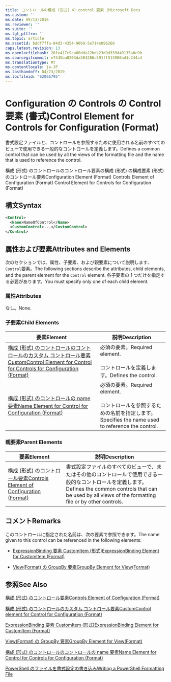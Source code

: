 ```yaml
---
title: コントロールの構成 (形式) の control 要素 |Microsoft Docs
ms.custom: ''
ms.date: 09/13/2016
ms.reviewer: ''
ms.suite: ''
ms.tgt_pltfrm: ''
ms.topic: article
ms.assetid: bddf7ffa-04d3-4354-90b9-5e714e096260
caps.latest.revision: 13
ms.openlocfilehash: 26fe417c9ca60dda22bdc23d9d339d40135a0c9b
ms.sourcegitcommit: e7445ba8203da304286c591ff513900ad1c244a4
ms.translationtype: MT
ms.contentlocale: ja-JP
ms.lasthandoff: 04/23/2019
ms.locfileid: "62066795"
---
```

# <a name="control-element-for-controls-for-configuration-format"></a><span data-ttu-id="f4275-102">Configuration の Controls の Control 要素 (書式)</span><span class="sxs-lookup"><span data-stu-id="f4275-102">Control Element for Controls for Configuration (Format)</span></span>

<span data-ttu-id="f4275-103">書式設定ファイルと、コントロールを参照するために使用される名前のすべてのビューで使用できる一般的なコントロールを定義します。</span><span class="sxs-lookup"><span data-stu-id="f4275-103">Defines a common control that can be used by all the views of the formatting file and the name that is used to reference the control.</span></span>

<span data-ttu-id="f4275-104">構成 (形式) のコントロールのコントロール要素の構成 (形式) の構成要素 (形式) のコントロール要素</span><span class="sxs-lookup"><span data-stu-id="f4275-104">Configuration Element (Format) Controls Element of Configuration (Format) Control Element for Controls for Configuration (Format)</span></span>

## <a name="syntax"></a><span data-ttu-id="f4275-105">構文</span><span class="sxs-lookup"><span data-stu-id="f4275-105">Syntax</span></span>

```xml
<Control>
  <Name>NameOfControl</Name>
  <CustomControl>...</CustomControl>
</Control>
```

## <a name="attributes-and-elements"></a><span data-ttu-id="f4275-106">属性および要素</span><span class="sxs-lookup"><span data-stu-id="f4275-106">Attributes and Elements</span></span>

<span data-ttu-id="f4275-107">次のセクションでは、属性、子要素、および親要素について説明します、`Control`要素。</span><span class="sxs-lookup"><span data-stu-id="f4275-107">The following sections describe the attributes, child elements, and the parent element for the `Control` element.</span></span> <span data-ttu-id="f4275-108">各子要素の 1 つだけを指定する必要があります。</span><span class="sxs-lookup"><span data-stu-id="f4275-108">You must specify only one of each child element.</span></span>

### <a name="attributes"></a><span data-ttu-id="f4275-109">属性</span><span class="sxs-lookup"><span data-stu-id="f4275-109">Attributes</span></span>

<span data-ttu-id="f4275-110">なし。</span><span class="sxs-lookup"><span data-stu-id="f4275-110">None.</span></span>

### <a name="child-elements"></a><span data-ttu-id="f4275-111">子要素</span><span class="sxs-lookup"><span data-stu-id="f4275-111">Child Elements</span></span>

|<span data-ttu-id="f4275-112">要素</span><span class="sxs-lookup"><span data-stu-id="f4275-112">Element</span></span>|<span data-ttu-id="f4275-113">説明</span><span class="sxs-lookup"><span data-stu-id="f4275-113">Description</span></span>|
|-------------|-----------------|
|[<span data-ttu-id="f4275-114">構成 (形式) のコントロールのコントロールのカスタム コントロール要素</span><span class="sxs-lookup"><span data-stu-id="f4275-114">CustomControl Element for Control for Controls for Configuration (Format)</span></span>](./customcontrol-element-for-control-for-controls-for-configuration-format.md)|<span data-ttu-id="f4275-115">必須の要素。</span><span class="sxs-lookup"><span data-stu-id="f4275-115">Required element.</span></span><br /><br /> <span data-ttu-id="f4275-116">コントロールを定義します。</span><span class="sxs-lookup"><span data-stu-id="f4275-116">Defines the control.</span></span>|
|[<span data-ttu-id="f4275-117">構成 (形式) のコントロールの name 要素</span><span class="sxs-lookup"><span data-stu-id="f4275-117">Name Element for Control for Configuration (Format)</span></span>](./name-element-for-control-for-controls-for-configuration-format.md)|<span data-ttu-id="f4275-118">必須の要素。</span><span class="sxs-lookup"><span data-stu-id="f4275-118">Required element.</span></span><br /><br /> <span data-ttu-id="f4275-119">コントロールを参照するための名前を指定します。</span><span class="sxs-lookup"><span data-stu-id="f4275-119">Specifies the name used to reference the control.</span></span>|

### <a name="parent-elements"></a><span data-ttu-id="f4275-120">親要素</span><span class="sxs-lookup"><span data-stu-id="f4275-120">Parent Elements</span></span>

|<span data-ttu-id="f4275-121">要素</span><span class="sxs-lookup"><span data-stu-id="f4275-121">Element</span></span>|<span data-ttu-id="f4275-122">説明</span><span class="sxs-lookup"><span data-stu-id="f4275-122">Description</span></span>|
|-------------|-----------------|
|[<span data-ttu-id="f4275-123">構成 (形式) のコントロール要素</span><span class="sxs-lookup"><span data-stu-id="f4275-123">Controls Element of Configuration (Format)</span></span>](./controls-element-for-configuration-format.md)|<span data-ttu-id="f4275-124">書式設定ファイルのすべてのビューで、またはその他のコントロールで使用できる一般的なコントロールを定義します。</span><span class="sxs-lookup"><span data-stu-id="f4275-124">Defines the common controls that can be used by all views of the formatting file or by other controls.</span></span>|

## <a name="remarks"></a><span data-ttu-id="f4275-125">コメント</span><span class="sxs-lookup"><span data-stu-id="f4275-125">Remarks</span></span>

<span data-ttu-id="f4275-126">このコントロールに指定された名前は、次の要素で参照できます。</span><span class="sxs-lookup"><span data-stu-id="f4275-126">The name given to this control can be referenced in the following elements:</span></span>

- [<span data-ttu-id="f4275-127">ExpressionBinding 要素 CustomItem (形式)</span><span class="sxs-lookup"><span data-stu-id="f4275-127">ExpressionBinding Element for CustomItem (Format)</span></span>](./expressionbinding-element-for-customitem-for-controls-for-configuration-format.md)

- [<span data-ttu-id="f4275-128">View(Format) の GroupBy 要素</span><span class="sxs-lookup"><span data-stu-id="f4275-128">GroupBy Element for View(Format)</span></span>](./groupby-element-for-view-format.md)

## <a name="see-also"></a><span data-ttu-id="f4275-129">参照</span><span class="sxs-lookup"><span data-stu-id="f4275-129">See Also</span></span>

[<span data-ttu-id="f4275-130">構成 (形式) のコントロール要素</span><span class="sxs-lookup"><span data-stu-id="f4275-130">Controls Element of Configuration (Format)</span></span>](./controls-element-for-configuration-format.md)

[<span data-ttu-id="f4275-131">構成 (形式) のコントロールのカスタム コントロール要素</span><span class="sxs-lookup"><span data-stu-id="f4275-131">CustomControl element for Control for Configuration (Format)</span></span>](./customcontrol-element-for-control-for-controls-for-configuration-format.md)

[<span data-ttu-id="f4275-132">ExpressionBinding 要素 CustomItem (形式)</span><span class="sxs-lookup"><span data-stu-id="f4275-132">ExpressionBinding Element for CustomItem (Format)</span></span>](./expressionbinding-element-for-customitem-for-controls-for-configuration-format.md)

[<span data-ttu-id="f4275-133">View(Format) の GroupBy 要素</span><span class="sxs-lookup"><span data-stu-id="f4275-133">GroupBy Element for View(Format)</span></span>](./groupby-element-for-view-format.md)

[<span data-ttu-id="f4275-134">構成 (形式) のコントロールのコントロールの name 要素</span><span class="sxs-lookup"><span data-stu-id="f4275-134">Name Element for Control for Controls for Configuration (Format)</span></span>](./name-element-for-control-for-controls-for-configuration-format.md)

[<span data-ttu-id="f4275-135">PowerShell のファイルを書式設定の書き込み</span><span class="sxs-lookup"><span data-stu-id="f4275-135">Writing a PowerShell Formatting File</span></span>](./writing-a-powershell-formatting-file.md)
